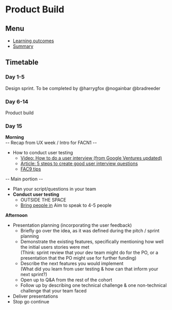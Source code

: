 # Product Build

## Menu
 - [Learning outcomes](https://github.com/foundersandcoders/master-reference/blob/master/coursebook/fragments/product-build/learning-outcomes)
 - [Summary](https://github.com/foundersandcoders/master-reference/blob/master/coursebook/fragments/product-build/summery.md)

## Timetable

### Day 1-5
Design sprint.
To be completed by @harrygfox @nogainbar @bradreeder

### Day 6-14
Product build

### Day 15
**Morning**  
-- Recap from UX week / Intro for FACN1 --
+ How to conduct user testing
  + [Video: How to do a user interview (from Google Ventures updated)](https://www.youtube.com/watch?v=Qq3OiHQ-HCU)
  + [Article: 5 steps to create good user interview questions](https://medium.com/interactive-mind/5-steps-to-create-good-user-interview-questions-by-metacole-a-comprehensive-guide-8a591b0e2162)
  + [FAC9 tips](https://github.com/FAC9/future-leaders/blob/d12df8559d7464dbc7be509aedea413f9064faca/docs/user-testing-advice.md)

-- Main portion --
+ Plan your script/questions in your team
+ **Conduct user testing**  
  + OUTSIDE THE SPACE  
  + [Bring people in](https://gist.github.com/njsfield/cad2904e0fa3a74b32fd5accbca50c2e)
Aim to speak to 4-5 people

**Afternoon**
+ Presentation planning (incorporating the user feedback)
  + Briefly go over the idea, as it was defined during the pitch / sprint planning
  + Demonstrate the existing features, specifically mentioning how well the initial users stories were met  
  (Think: sprint review that your dev team might do for the PO, or a presentation that the PO might use for further funding)
  + Describe the next features you would implement  
  (What did you learn from user testing & how can that inform your next sprint?)
  + Open up to Q&A from the rest of the cohort
  + Follow up by describing one technical challenge & one non-technical challenge that your team faced
+ Deliver presentations
+ Stop go continue
